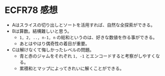 # ECFR78 感想

- Aはスライスの切り出しとソートを活用すれば、自然な全探索ができる。
- Bは算数。結構難しいと思う。
  - `1, 2, .., n-1, n` の総和というのは、好きな数値を作る事ができる。
  - あとはやはり偶奇性の着目が重要。
- Cは解けなくて悔しかったレベルの問題。
  - 青と赤のジャムをそれぞれ `1, -1` とエンコードすると考察がしやすくなる。
  - 累積和とマップによってきれいに解くことができる。

